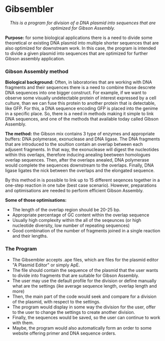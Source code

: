 # **Gibsembler**
<p style = 'text-indent: 40 px;'><div style = 'text-align: center;'><i>This is a program for division of a DNA plasmid into sequences that are optimized for Gibson Assembly.</i></div></p>

**Purpose:** for some biological applications there is a need to divide some theoretical or existing DNA plasmid into multiple shorter sequences that are also optimized for downstream work. In this case, the program is intended to divide a given plasmid into sequences that are optimized for further Gibson assembly application.

### **Gibson Assembly method**

**Biological background:** Often, in laboratories that are working with DNA fragments and their sequences there is a need to combine those descrete DNA sequences into one bigger construct. For example, if we want to observe some visually undetectable protein of interest expressed by a cell culture, than we can fuse this protein to another protein that is detectable, like GFP. For this, a DNA sequence encoding GFP is placed into the genime in a specific place. So, there is a need in methods making it simple to link DNA sequences, and one of the methods that available today called Gibson Assembly.

**The method:** the Gibson mix contains 3 type of enzymes and appropriate buffers: DNA polymerase, exonuclease and DNA ligase. The DNA fragments that are introduced to the soultion contain an overlap between each adjusent fragments. In that way, the exonuclease will digest the nucleotides within this overlaps, therefore inducing anealing beetween homologues overlap sequences. Then, after the overlaps anealed, DNA polymerase would complete the sequences downstream to the overlaps. Finally, DNA ligase ligates the nick between the overlaps and the elongated sequence.

 By this method in is possible to link up to 15 different seqences together in a one-step reaction in one tube (best case scenario). However, preparations and optimisations are needed to perform efficient Gibson Assembly.

 **Some of those optimisations:**
 - The length of the overlap region should be 20-25 bp.
 - Appropriate percentage of GC content within the overlap sequence
 - Usually high complexity within the all of the seqeunces (or high nucleotide diversity, low number of repeating sequences)
 - Good combination of the number of fragments joined in a single reaction and their lengths.

 ### **The Program**
- The Gibsembler accepts .ape files, which are files for the plasmid editor "A Plasmid Editor" or simply ApE.
- The file should contain the sequence of the plasmid that the user wants to divide into fragments that are suitable for Gibson Assembly.
- The user may use the default profile for the division or define manually what are the settings (ike average sequence length, overlap length and more)
- Then, the main part of the code would seek and compare for a division of the plasmid, with respect to the settings.
- The program would display in some way the division for the user, offer to the user to change the settings to create another division.
- Finally, the sequences would be saved, so the user can continue to work with them.
- Maybe, the program would also automatically form an order to some website offering primer and DNA sequence orders.